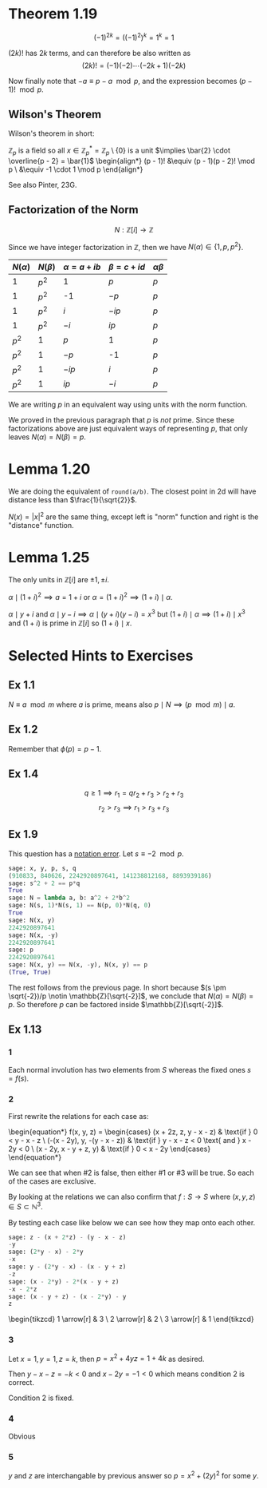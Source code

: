 # Theorem 1.19

$$(-1)^{2k} = ((-1)^2)^k = 1^k = 1$$

$(2k)!$ has $2k$ terms, and can therefore be also written as
$$(2k)! = (-1)(-2)\cdots(-2k + 1)(-2k)$$

Now finally note that $-a \equiv p - a \mod p$, and the expression
becomes $(p - 1)! \mod p$.

## Wilson's Theorem

Wilson's theorem in short:

$\mathbb{Z}_p$ is a field so all $x \in \mathbb{Z}_p^* = \mathbb{Z}_p \setminus \{ 0 \}$ is a unit
$\implies \bar{2} \cdot \overline{p - 2} = \bar{1}$
\begin{align*}
(p - 1)! &\equiv (p - 1)(p - 2)! \mod p \\
    &\equiv -1 \cdot 1 \mod p
\end{align*}

See also Pinter, 23G.

## Factorization of the Norm

$$ N : \mathbb{Z}[i] \rightarrow \mathbb{Z}$$

Since we have integer factorization in $\mathbb{Z}$, then we have $N(\alpha) \in \{ 1, p, p^2 \}$.

| $N(\alpha)$ | $N(\beta)$ | $\alpha = a + ib$ | $\beta = c + id$ | $\alpha \beta$ |
|-------------|------------|-------------------|------------------|----------------|
| 1           | $p^2$      | 1                 | $p$              | $p$            |
| 1           | $p^2$      | -1                | $-p$             | $p$            |
| 1           | $p^2$      | $i$               | $-ip$            | $p$            |
| 1           | $p^2$      | $-i$              | $ip$             | $p$            |
| $p^2$       | 1          | $p$               | 1                | $p$            |
| $p^2$       | 1          | $-p$              | -1               | $p$            |
| $p^2$       | 1          | $-ip$             | $i$              | $p$            |
| $p^2$       | 1          | $ip$              | $-i$             | $p$            |

We are writing $p$ in an equivalent way using units with the norm function.

We proved in the previous paragraph that $p$ is *not* prime. Since these factorizations
above are just equivalent ways of representing $p$, that only leaves
$N(\alpha) = N(\beta) = p$.

# Lemma 1.20

We are doing the equivalent of `round(a/b)`. The closest point in 2d will have
distance less than $\frac{1}{\sqrt{2}}$.

$N(x) = |x|^2$ are the same thing, except left is "norm" function and right is
the "distance" function.

# Lemma 1.25

The only units in $\mathbb{Z}[i]$ are $\pm 1, \pm i$.

$\alpha \mid (1 + i)^2 \implies a = 1 + i$ or $\alpha = (1 + i)^2 \implies (1 + i) \mid \alpha$.

$\alpha \mid y + i$ and $\alpha \mid y - i \implies \alpha \mid (y + i)(y - i) = x^3$
but $(1 + i) \mid \alpha \implies (1 + i) \mid x^3$ and $(1 + i)$ is prime in $\mathbb{Z}[i]$
so $(1 + i) \mid x$.

# Selected Hints to Exercises

## Ex 1.1

$N \equiv a \mod m$ where $a$ is prime, means also $p \mid N \implies (p \mod m) \mid a$.

## Ex 1.2

Remember that $\phi(p) = p - 1$.

## Ex 1.4

$$ q \geq 1 \implies r_1 = q r_2 + r_3 > r_2 + r_3$$
$$ r_2 > r_3 \implies r_1 > r_3 + r_3$$

## Ex 1.9

This question has a [notation error](https://math.stackexchange.com/questions/4566354/contradiction-for-primes-of-the-form-p-x2-2y2-implies-x2-equiv-2-mod).
Let $s \equiv -2 \mod p$.

```python
sage: x, y, p, s, q
(910833, 840626, 2242920897641, 141238812168, 8893939186)
sage: s^2 + 2 == p*q
True
sage: N = lambda a, b: a^2 + 2*b^2
sage: N(s, 1)*N(s, 1) == N(p, 0)*N(q, 0)
True
sage: N(x, y)
2242920897641
sage: N(x, -y)
2242920897641
sage: p
2242920897641
sage: N(x, y) == N(x, -y), N(x, y) == p
(True, True)
```

The rest follows from the previous page. In short because
$(s \pm \sqrt{-2})/p \notin \mathbb{Z}[\sqrt{-2}]$, we conclude
that $N(\alpha) = N(\beta) = p$. So therefore $p$ can be
factored inside $\mathbb{Z}[\sqrt{-2}]$.

## Ex 1.13

### 1

Each normal involution has two elements from $S$ whereas the fixed ones $s = f(s)$.

### 2

First rewrite the relations for each case as:

\begin{equation*}
f(x, y, z) =
    \begin{cases}
        (x + 2z, z, y - x - z) & \text{if } 0 < y - x - z \\
        (-(x - 2y), y, -(y - x - z)) & \text{if } y - x - z < 0 \text{ and } x - 2y < 0 \\
        (x - 2y, x - y + z, y) & \text{if } 0 < x - 2y
    \end{cases}
\end{equation*}

We can see that when #2 is false, then either #1 or #3 will be true. So each of the
cases are exclusive.

By looking at the relations we can also confirm that $f : S \rightarrow S$ where
$(x, y, z) \in S \subset \mathbb{N}^3$.

By testing each case like below we can see how they map onto each other.

```python
sage: z - (x + 2*z) - (y - x - z)
-y
sage: (2*y - x) - 2*y
-x
sage: y - (2*y - x) - (x - y + z)
-z
sage: (x - 2*y) - 2*(x - y + z)
-x - 2*z
sage: (x - y + z) - (x - 2*y) - y
z
```

\begin{tikzcd}
1 \arrow[r] & 3 \\
2 \arrow[r] & 2 \\
3 \arrow[r] & 1
\end{tikzcd}

### 3

Let $x = 1, y = 1, z = k$, then $p = x^2 + 4yz = 1 + 4k$ as desired.

Then $y - x - z = -k < 0$ and $x - 2y = -1 < 0$ which means condition 2 is correct.

Condition 2 is fixed.

### 4

Obvious

### 5

$y$ and $z$ are interchangable by previous answer so $p = x^2 + (2y)^2$ for some $y$.
